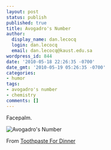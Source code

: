 ```yaml
---
layout: post
status: publish
published: true
title: Avogadro's Number
author:
  display_name: dan.lecocq
  login: dan.lecocq
  email: dan.lecocq@kaust.edu.sa
wordpress_id: 844
date: '2010-05-18 22:26:35 -0700'
date_gmt: '2010-05-19 05:26:35 -0700'
categories:
- humor
tags:
- avogadro's number
- chemistry
comments: []
---
```

Facepalm.

![Avogadro's Number](http://www.toothpastefordinner.com/051910/avogadros-number.gif)

From [Toothpaste For Dinner](http://www.toothpastefordinner.com/)

